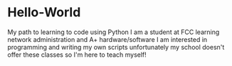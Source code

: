 # Hello-World
My path to learning to code using Python
I am a student at FCC learning network administration and A+ hardware/software
I am interested in programming and writing my own scripts
unfortunately my school doesn't offer these classes
so I'm here to teach myself!
